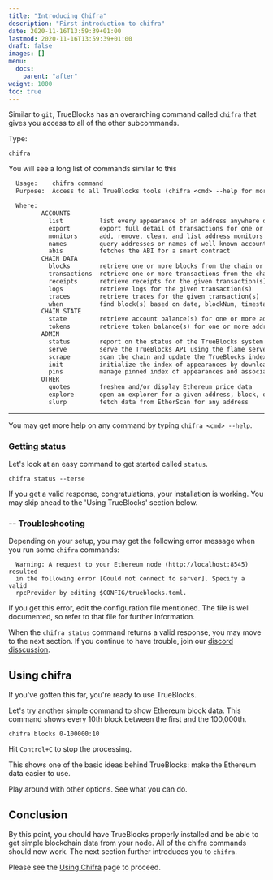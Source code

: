 ```yaml
---
title: "Introducing Chifra"
description: "First introduction to chifra"
date: 2020-11-16T13:59:39+01:00
lastmod: 2020-11-16T13:59:39+01:00
draft: false
images: []
menu:
  docs:
    parent: "after"
weight: 1000
toc: true
---
```


Similar to `git`, TrueBlocks has an overarching command called `chifra` that gives you access to all of the other subcommands.

Type:

```shell
chifra
```

You will see a long list of commands similar to this

```txt
  Usage:    chifra command
  Purpose:  Access to all TrueBlocks tools (chifra <cmd> --help for more).

  Where:
         ACCOUNTS
           list          list every appearance of an address anywhere on the chain
           export        export full detail of transactions for one or more addresses
           monitors      add, remove, clean, and list address monitors
           names         query addresses or names of well known accounts
           abis          fetches the ABI for a smart contract
         CHAIN DATA
           blocks        retrieve one or more blocks from the chain or local cache
           transactions  retrieve one or more transactions from the chain or local cache
           receipts      retrieve receipts for the given transaction(s)
           logs          retrieve logs for the given transaction(s)
           traces        retrieve traces for the given transaction(s)
           when          find block(s) based on date, blockNum, timestamp, or 'special'
         CHAIN STATE
           state         retrieve account balance(s) for one or more addresses at given block(s)
           tokens        retrieve token balance(s) for one or more addresses at given block(s)
         ADMIN
           status        report on the status of the TrueBlocks system
           serve         serve the TrueBlocks API using the flame server
           scrape        scan the chain and update the TrueBlocks index of appearances
           init          initialize the index of appearances by downloading Bloom filters
           pins          manage pinned index of appearances and associated Bloom filters
         OTHER
           quotes        freshen and/or display Ethereum price data
           explore       open an explorer for a given address, block, or transaction
           slurp         fetch data from EtherScan for any address
```
---
You may get more help on any command by typing `chifra <cmd> --help`.

### Getting status

Let's look at an easy command to get started called `status`.

```shell
chifra status --terse
```

If you get a valid response, congratulations, your installation is working. You may skip ahead to the 'Using TrueBlocks' section below.

### -- Troubleshooting

Depending on your setup, you may get the following error message when you run some `chifra` commands:

```shell
  Warning: A request to your Ethereum node (http://localhost:8545) resulted
  in the following error [Could not connect to server]. Specify a valid
  rpcProvider by editing $CONFIG/trueblocks.toml.
```

If you get this error, edit the configuration file mentioned. The file is well documented, so refer to that file for further information.

When the `chifra status` command returns a valid response, you may move to the next section. If
you continue to have trouble, join our [discord disscussion](https://discord.gg/kAFcZH2x7K).

## Using chifra

If you've gotten this far, you're ready to use TrueBlocks.

Let's try another simple command to show Ethereum block data. This command shows every 10th block between the first and the 100,000th.

```shell
chifra blocks 0-100000:10
```

Hit `Control+C` to stop the processing.

This shows one of the basic ideas behind TrueBlocks: make the Ethereum data easier to use.

Play around with other options. See what you can do.

## Conclusion

By this point, you should have TrueBlocks properly installed and be able to get simple blockchain data from your node. All of the chifra commands should now work. The next section further introduces you to `chifra`.

Please see the [Using Chifra](/docs/chifra/using-chifra/) page to proceed.
